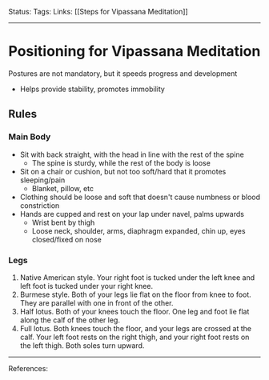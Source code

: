 Status:
Tags:
Links: [[Steps for Vipassana Meditation]]
___
# Positioning for Vipassana Meditation
Postures are not mandatory, but it speeds progress and development
- Helps provide stability, promotes immobility
## Rules
### Main Body
- Sit with back straight, with the head in line with the rest of the spine
	- The spine is sturdy, while the rest of the body is loose
- Sit on a chair or cushion, but not too soft/hard that it promotes sleeping/pain
	- Blanket, pillow, etc
- Clothing should be loose and soft that doesn't cause numbness or blood constriction
- Hands are cupped and rest on your lap under navel, palms upwards
	- Wrist bent by thigh
	- Loose neck, shoulder, arms, diaphragm expanded, chin up, eyes closed/fixed on nose
### Legs
1. Native American style. Your right foot is tucked under the left knee and left foot is tucked under your right knee.
 
2. Burmese style. Both of your legs lie flat on the floor from knee to foot. They are parallel with one in front of the other.
 
3. Half lotus. Both of your knees touch the floor. One leg and foot lie flat along the calf of the other leg.
 
4. Full lotus. Both knees touch the floor, and your legs are crossed at the calf. Your left foot rests on the right thigh, and your right foot rests on the left thigh. Both soles turn upward.

___
References: